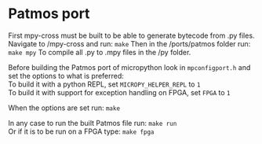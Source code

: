 Patmos port
=
First mpy-cross must be built to be able to generate bytecode from .py files. Navigate to /mpy-cross and run:
`make`
Then in the /ports/patmos folder run:
`make mpy`
To compile all .py to .mpy files in the /py folder.

Before building the Patmos port of micropython look in `mpconfigport.h` and set the options to what is preferred:  
To build it with a python REPL, set `MICROPY_HELPER_REPL` to `1`  
To build it with support for exception handling on FPGA, set `FPGA` to `1`

When the options are set run:
`make`

In any case to run the built Patmos file run:
`make run`  
Or if it is to be run on a FPGA type:
`make fpga`
